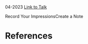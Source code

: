 

04-2023
[Link to Talk](https://www.churchofjesuschrist.org/study/general-conference/2023/04/saturday-evening-session?lang=eng)

Record Your ImpressionsCreate a Note

# References
